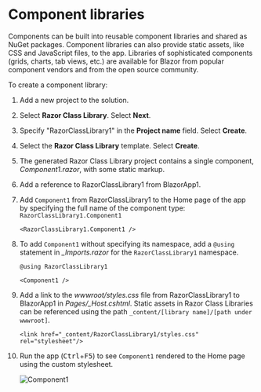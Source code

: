 # Component libraries

Components can be built into reusable component libraries and shared as NuGet packages. Component libraries can also provide static assets, like CSS and JavaScript files, to the app. Libraries of sophisticated components (grids, charts, tab views, etc.) are available for Blazor from popular component vendors and from the open source community.

To create a component library:

1. Add a new project to the solution.
1. Select **Razor Class Library**. Select **Next**.
1. Specify "RazorClassLibrary1" in the **Project name** field. Select **Create**.
1. Select the **Razor Class Library** template. Select **Create**.
1. The generated Razor Class Library project contains a single component, *Component1.razor*, with some static markup.
1. Add a reference to RazorClassLibrary1 from BlazorApp1.
1. Add `Component1` from RazorClassLibrary1 to the Home page of the app by specifying the full name of the component type: `RazorClassLibrary1.Component1`

    ```
    <RazorClassLibrary1.Component1 />
    ```

1. To add `Component1` without specifying its namespace, add a `@using` statement in *_Imports.razor* for the `RazorClassLibrary1` namespace.

    ```
    @using RazorClassLibrary1
    ```

    ```
    <Component1 />
    ```

1. Add a link to the *wwwroot/styles.css* file from RazorClassLibrary1 to BlazorApp1 in *Pages/_Host.cshtml*. Static assets in Razor Class Libraries can be referenced using the path `_content/[library name]/[path under wwwroot]`.

    ```
    <link href="_content/RazorClassLibrary1/styles.css" rel="stylesheet"/>
    ```

1. Run the app (<kbd>Ctrl</kbd>+<kbd>F5</kbd>) to see `Component1` rendered to the Home page using the custom stylesheet.

    ![Component1](https://user-images.githubusercontent.com/1874516/67262748-b3114c00-f45a-11e9-88a2-09de1ab3103b.png)

